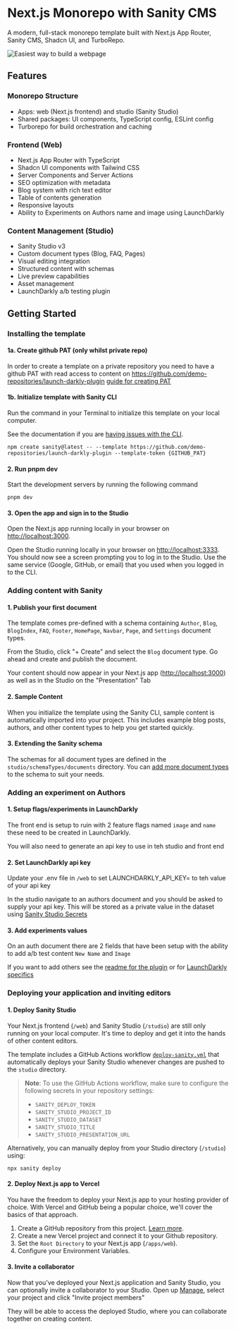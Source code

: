 # Next.js Monorepo with Sanity CMS

A modern, full-stack monorepo template built with Next.js App Router, Sanity CMS, Shadcn UI, and TurboRepo.

![Easiest way to build a webpage](https://raw.githubusercontent.com/robotostudio/turbo-start-sanity/main/turbo-start-sanity-og.png)

## Features

### Monorepo Structure

- Apps: web (Next.js frontend) and studio (Sanity Studio)
- Shared packages: UI components, TypeScript config, ESLint config
- Turborepo for build orchestration and caching

### Frontend (Web)

- Next.js App Router with TypeScript
- Shadcn UI components with Tailwind CSS
- Server Components and Server Actions
- SEO optimization with metadata
- Blog system with rich text editor
- Table of contents generation
- Responsive layouts
- Ability to Experiments on Authors name and image using LaunchDarkly

### Content Management (Studio)

- Sanity Studio v3
- Custom document types (Blog, FAQ, Pages)
- Visual editing integration
- Structured content with schemas
- Live preview capabilities
- Asset management
- LaunchDarkly a/b testing plugin

## Getting Started

### Installing the template

#### 1a. Create github PAT (only whilst private repo)

In order to create a template on a private repository you need to have a github PAT with read access to content on https://github.com/demo-repositories/launch-darkly-plugin [guide for creating PAT](https://docs.github.com/en/authentication/keeping-your-account-and-data-secure/managing-your-personal-access-tokens#creating-a-fine-grained-personal-access-token)

#### 1b. Initialize template with Sanity CLI

Run the command in your Terminal to initialize this template on your local computer.

See the documentation if you are [having issues with the CLI](https://www.sanity.io/help/cli-errors).

```shell
npm create sanity@latest -- --template https://github.com/demo-repositories/launch-darkly-plugin --template-token {GITHUB_PAT}
```

#### 2. Run pnpm dev

Start the development servers by running the following command

```shell
pnpm dev
```

#### 3. Open the app and sign in to the Studio

Open the Next.js app running locally in your browser on [http://localhost:3000](http://localhost:3000).

Open the Studio running locally in your browser on [http://localhost:3333](http://localhost:3333). You should now see a screen prompting you to log in to the Studio. Use the same service (Google, GitHub, or email) that you used when you logged in to the CLI.

### Adding content with Sanity

#### 1. Publish your first document

The template comes pre-defined with a schema containing `Author`, `Blog`, `BlogIndex`, `FAQ`, `Footer`, `HomePage`, `Navbar`, `Page`, and `Settings` document types.

From the Studio, click "+ Create" and select the `Blog` document type. Go ahead and create and publish the document.

Your content should now appear in your Next.js app ([http://localhost:3000](http://localhost:3000)) as well as in the Studio on the "Presentation" Tab

#### 2. Sample Content

When you initialize the template using the Sanity CLI, sample content is automatically imported into your project. This includes example blog posts, authors, and other content types to help you get started quickly.

#### 3. Extending the Sanity schema

The schemas for all document types are defined in the `studio/schemaTypes/documents` directory. You can [add more document types](https://www.sanity.io/docs/schema-types) to the schema to suit your needs.

### Adding an experiment on Authors

#### 1. Setup flags/experiments in LaunchDarkly

The front end is setup to ruin with 2 feature flags named `image` and `name` these need to be created in LaunchDarkly.

You will also need to generate an api key to use in teh studio and front end

#### 2. Set LaunchDarkly api key

Update your .env file in `/web` to set LAUNCHDARKLY_API_KEY= to teh value of your api key

In the studio navigate to an authors document and you should be asked to supply your api key. This will be stored as a private value in the dataset using [Sanity Studio Secrets](https://github.com/sanity-io/sanity-studio-secrets)

#### 3. Add experiments values

On an auth document there are 2 fields that have been setup with the ability to add a/b test content `New Name` and `Image`

If you want to add others see the [readme for the plugin](https://github.com/sanity-io/sanity-plugin-personalization/?tab=readme-ov-file#sanitypersonalization-plugin) or for [LaunchDarkly specifics](https://github.com/sanity-io/sanity-plugin-personalization/blob/launch-darkly/launchdarkly.md)

### Deploying your application and inviting editors

#### 1. Deploy Sanity Studio

Your Next.js frontend (`/web`) and Sanity Studio (`/studio`) are still only running on your local computer. It's time to deploy and get it into the hands of other content editors.

The template includes a GitHub Actions workflow [`deploy-sanity.yml`](https://raw.githubusercontent.com/robotostudio/turbo-start-sanity/main/.github/workflows/deploy-sanity.yml) that automatically deploys your Sanity Studio whenever changes are pushed to the `studio` directory.

> **Note**: To use the GitHub Actions workflow, make sure to configure the following secrets in your repository settings:
>
> - `SANITY_DEPLOY_TOKEN`
> - `SANITY_STUDIO_PROJECT_ID`
> - `SANITY_STUDIO_DATASET`
> - `SANITY_STUDIO_TITLE`
> - `SANITY_STUDIO_PRESENTATION_URL`

Alternatively, you can manually deploy from your Studio directory (`/studio`) using:

```shell
npx sanity deploy
```

#### 2. Deploy Next.js app to Vercel

You have the freedom to deploy your Next.js app to your hosting provider of choice. With Vercel and GitHub being a popular choice, we'll cover the basics of that approach.

1. Create a GitHub repository from this project. [Learn more](https://docs.github.com/en/migrations/importing-source-code/using-the-command-line-to-import-source-code/adding-locally-hosted-code-to-github).
2. Create a new Vercel project and connect it to your Github repository.
3. Set the `Root Directory` to your Next.js app (`/apps/web`).
4. Configure your Environment Variables.

#### 3. Invite a collaborator

Now that you’ve deployed your Next.js application and Sanity Studio, you can optionally invite a collaborator to your Studio. Open up [Manage](https://www.sanity.io/manage), select your project and click "Invite project members"

They will be able to access the deployed Studio, where you can collaborate together on creating content.
